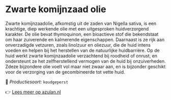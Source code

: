 # Zwarte komijnzaad olie

Zwarte komijnzaadolie, afkomstig uit de zaden van Nigella sativa, is een krachtige, diep werkende olie met een uitgesproken huidverzorgend karakter. De olie bevat thymoquinon, een bioactieve stof die bekendstaat om haar zuiverende en kalmerende eigenschappen. Daarnaast is ze rijk aan onverzadigde vetzuren, zoals linolzuur en oliezuur, die de huid intens voeden en helpen bij het herstellen van de natuurlijke huidbarrière. Op de huid werkt zwarte komijnzaadolie verzachtend bij roodheid of onrust, en ondersteunt ze het zelfherstellend vermogen van de huid bij onzuiverheden. Zdeze bijzondere olie voelt vol maar niet zwaar aan, en is bijzonder geschikt voor de verzorging van de gecombineerde tot vette huid.

🔧 *Productiesoort:* `koudgeperst`

👉 [Lees meer op azulan.nl](https://azulan.nl/atlas/zwarte-komijnzaad-olie)
